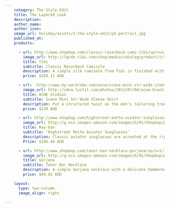 ```yaml
---
    category: The Style Edit
    title: The Layered Look 
    description:
    author_name:
    author_icon:
    image_url: holiday/assets/3-the-style-edit/p5-portrait.jpg 
    published_at:
    products:

      - url: http://www.shopbop.com/classic-racerback-cami-tibi/vp/v=1/1562453216.htm?folderID=2534374302060677&fm=other-shopbysize-viewall&colorId=12867 
        image_url: http://lgcdn.tibi.com/shop/media/catalog/product/t/i/tibi-racer-back-silk-signature-cami-black_5.jpg 
        title: Tibi 
        subtitle: Classic Racerback Camisole 
        description: A simple silk camisole from Tibi is finished with spaghetti straps and a delicate racer back. 100% Woven Silk. 
        price: $184.11 AUD

      - url:  http://www.my-wardrobe.com/acne/scene-mini-str-wide-sleeve-shirt-631036  
        image_url: http://cdna.lystit.com/photos/2013/07/04/acne-black-scene-mini-str-wide-sleeve-shirt-product-4-11427333-674883858_large_flex.jpeg  
        title: ACNE Studios 
		subtitle: Scene Mini Str Wide Sleeve Shirt
        description: Put a structured twist on the men’s tailoring trend with this shirt from Acne, which takes tuxedo styling and lends it an over-sized modern feel. Ideal with ultra-slim black trousers in wool or leather, this is a fashion-forward way to update your classic white shirt for work. 
        price: $230 AUD 

      - url: http://www.shopbop.com/highstreet-matte-aviator-sunglasses-ray/vp/v=1/1593573019.htm?folderID=2534374302094311&fm=other-shopbysize&colorId=58684 
        image_url: http://g-ecx.images-amazon.com/images/G/01/Shopbop/p/pcs/products/raybn/raybn4014958684/raybn4014958684_p3_1-0_254x500.jpg
        title: Ray-ban 
        subtitle: ‘Highstreet Matte Aviator Sunglasses’ 
        description: Classic aviator sunglasses are accented at the right lens with Ray-Ban's signature logo lettering. Made in Italy.     
		Price: $186.44 AUD

      - url: http://www.shopbop.com/taner-bar-necklace-gorjana/vp/v=1/1559721636.htm?folderID=2534374302033527&colorId=29109&extid=affprg-4441350 
        image_url: http://g-ecx.images-amazon.com/images/G/01/Shopbop/p/pcs/products/gorja/gorja4063111739/gorja4063111739_p1_1-0.jpg 
        title: Gorjana
        subtitle: Taner Bar Necklace 
        description: A simple Gorjana necklace with a delicate hammered bar. Ring clasp. 14k gold. Made in the USA. 
        price: $69.92 AUD

    layout:
      type: two-column
      image_align: right

---
```

